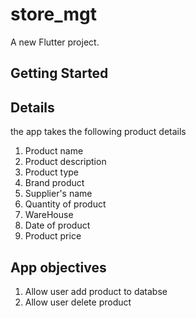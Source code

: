 # store_mgt

A new Flutter project.

## Getting Started

## Details
the app takes the following product details
1. Product name
2. Product description
3. Product type
4. Brand product
5. Supplier's name
6. Quantity of product
7. WareHouse
8. Date of product
9. Product price

## App objectives
1. Allow user add product to databse
2. Allow user delete product
